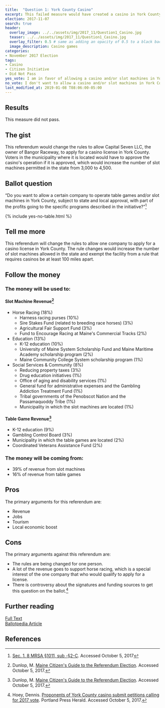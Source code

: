 ```yaml
---
title:  "Question 1: York County Casino"
excerpt: This failed measure would have created a casino in York County.
election: 2017-11-07
search: true
header:
  overlay_image: ../../assets/img/2017_11/Question1_Casino.jpg
  teaser: ../../assets/img/2017_11/Question1_Casino.jpg
  overlay_filter: 0.5 # same as adding an opacity of 0.5 to a black background
  image_description: Casino games
categories:
- November 2017 Election
tags:
- Casino
- Citizen Initiative
- Did Not Pass
yes_vote: I am in favor of allowing a casino and/or slot machines in York County.
no_vote: I don't want to allow a casino and/or slot machines in York County.
last_modified_at: 2019-01-08 T08:06:00-05:00
---
```


## Results
This measure did not pass.
## The gist
This referendum would change the rules to allow Capital Seven LLC, the owner of Bangor Raceway, to apply for a casino license in York County.  Voters in the municipality where it is located would have to approve the casino's operation if it is approved, which would increase the number of slot machines permitted in the state from 3,000 to 4,500.

## Ballot question
“Do you want to allow a certain company to operate table games and/or slot machines in York County, subject to state and local approval, with part of the profits going to the specific programs described in the initiative?”[^2]

{% include yes-no-table.html %}


## Tell me more
This referendum will change the rules to allow one company to apply for a casino license in York County.  The rule changes would increase the number of slot machines allowed in the state and exempt the facility from a rule that requires casinos be at least 100 miles apart.

## Follow the money
### The money will be used to:
#### Slot Machine Revenue[^3]

* Horse Racing (18%)
  * Harness racing purses (10%)
  * Sire Stakes Fund (related to breeding race horses) (3%)
  * Agricultural Fair Support Fund (3%)
  * Fund to Encourage Racing at Maine's Commercial Tracks (2%)
* Education (13%)
  * K-12 education (10%)
  * University of Maine System Scholarship Fund and Maine Maritime Academy scholarship program (2%)
  * Maine Community College System scholarship program (1%)
* Social Services & Community (8%)
  * Reducing property taxes (3%)
  * Drug education initiatives (1%)
  * Office of aging and disability services (1%)
  * General fund for administrative expenses and the Gambling Addiction Treatment Fund (1%)
  * Tribal governments of the Penobscot Nation and the Passamaquoddy Tribe (1%)
  * Municipality in which the slot machines are located (1%)

#### Table Game Revenue[^3]
* K-12 education (9%)
* Gambling Control Board (3%)
* Municipality in which the table games are located (2%)
* Coordinated Veterans Assistance Fund (2%)

### The money will be coming from:
* 39% of revenue from slot machines
* 16% of revenue from table games

## Pros
The primary arguments for this referendum are:

* Revenue
* Jobs
* Tourism
* Local economic boost

## Cons
The primary arguments against this referendum are:
* The rules are being changed for one person.
* A lot of the revenue goes to support horse racing, which is a special interest of the one company that who would qualify to apply for a license.
* There is controversy about the signatures and funding sources to get this question on the ballot.[^4]

## Further reading
[Full Text](http://www.maine.gov/sos/cec/elec/citizens/yorkcasino.pdf)
<br>[Ballotpedia Article](https://ballotpedia.org/Maine_Question_1,_Casino_or_Slot_Machines_in_York_County_Initiative_(2017))

## References
[^1]: Ballotpedia State Desk. [Maine Question 1, Casino or Slot Machines in York County Initiative (2017)](https://ballotpedia.org/Maine_Question_1,_Casino_or_Slot_Machines_in_York_County_Initiative_(2017)). Ballotpedia.  Accessed October 5, 2017.

[^2]: [Sec. 1. 8 MRSA §1011, sub -§2-C](http://www.maine.gov/sos/cec/elec/citizens/yorkcasino.pdf). Accessed October 5, 2017

[^3]: Dunlop, M. [Maine Citizen's Guide to the Referendum Election](http://www.maine.gov/sos/cec/elec/upcoming/citizensguide2017.pdf). Accessed October 5, 2017.

[^4]: Hoey, Dennis. [Proponents of York County casino submit petitions calling for 2017 vote](http://www.pressherald.com/2016/12/27/proponents-of-york-county-casino-submit-petition-signatures-to-secretary-of-state/).  Portland Press Herald.  Accessed October 5, 2017.
